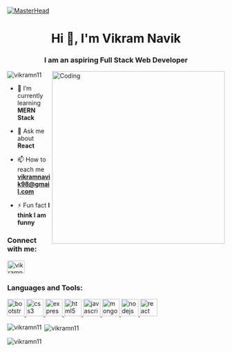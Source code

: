 [![MasterHead](https://trainings.internshala.com/cached_uploads/full-stack-web-development-specialization/banner_hero.png)](https://vikramn11.github.io)
<h1 align="center">Hi 👋, I'm Vikram Navik</h1>
<h3 align="center">I am an aspiring Full Stack Web Developer</h3>
<img width="400" align="right" src="https://media2.giphy.com/media/qgQUggAC3Pfv687qPC/giphy.gif" alt="Coding"  />

<p align="left"> <img src="https://komarev.com/ghpvc/?username=vikramn11&label=Profile%20views&color=0e75b6&style=flat" alt="vikramn11" /> </p>

- 🌱 I’m currently learning **MERN Stack**

- 💬 Ask me about **React**

- 📫 How to reach me **vikramnavik98@gmail.com**

- ⚡ Fun fact **I think I am funny**

<h3 align="left">Connect with me:</h3>
<p align="left">
<a href="https://linkedin.com/in/vikramnavik8983" target="blank"><img align="center" src="https://cdn.jsdelivr.net/gh/devicons/devicon/icons/linkedin/linkedin-original-wordmark.svg" alt="vikramnavik8983" height="30" width="40" /></a>
</p>

<h3 align="left">Languages and Tools:</h3>
<p align="left" margin-left=5px> <a href="https://getbootstrap.com" target="_blank" rel="noreferrer"> <img src="https://cdn.jsdelivr.net/gh/devicons/devicon/icons/bootstrap/bootstrap-plain-wordmark.svg" alt="bootstrap" width="40" height="40"/> </a> <a href="https://www.w3schools.com/css/" target="_blank" rel="noreferrer"> <img src="https://cdn.jsdelivr.net/gh/devicons/devicon/icons/css3/css3-plain-wordmark.svg" alt="css3" width="40" height="40"/> </a> <a href="https://expressjs.com" target="_blank" rel="noreferrer"> <img src="https://cdn.jsdelivr.net/gh/devicons/devicon/icons/express/express-original-wordmark.svg" alt="express" width="40" height="40"/> </a> <a href="https://www.w3.org/html/" target="_blank" rel="noreferrer"> <img src="https://cdn.jsdelivr.net/gh/devicons/devicon/icons/html5/html5-plain-wordmark.svg" alt="html5" width="40" height="40"/> </a> <a href="https://developer.mozilla.org/en-US/docs/Web/JavaScript" target="_blank" rel="noreferrer"> <img src="https://cdn.jsdelivr.net/gh/devicons/devicon/icons/javascript/javascript-plain.svg" alt="javascript" width="40" height="40"/> </a> <a href="https://www.mongodb.com/" target="_blank" rel="noreferrer"> <img src="https://cdn.jsdelivr.net/gh/devicons/devicon/icons/mongodb/mongodb-plain-wordmark.svg" alt="mongodb" width="40" height="40"/> </a> <a href="https://nodejs.org" target="_blank" rel="noreferrer"> <img src="https://cdn.jsdelivr.net/gh/devicons/devicon/icons/nodejs/nodejs-plain.svg" alt="nodejs" width="40" height="40"/> </a> <a href="https://reactjs.org/" target="_blank" rel="noreferrer"> <img src="https://cdn.jsdelivr.net/gh/devicons/devicon/icons/react/react-original.svg" alt="react" width="40" height="40"/> </a> </p>

<p><img align="left" src="https://github-readme-stats.vercel.app/api/top-langs?username=vikramn11&show_icons=true&locale=en&layout=compact" alt="vikramn11" /></p>

<p>&nbsp;<img align="center" src="https://github-readme-stats.vercel.app/api?username=vikramn11&theme=radical" alt="vikramn11" /></p>

<p><img align="center" src="https://github-readme-streak-stats.herokuapp.com/?user=vikramn11&" alt="vikramn11" /></p>
